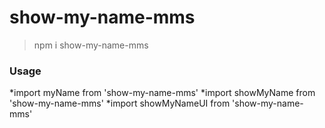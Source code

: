 # show-my-name-mms

>npm i show-my-name-mms

### Usage

*import myName from 'show-my-name-mms'
*import showMyName from 'show-my-name-mms'
*import showMyNameUI from 'show-my-name-mms'